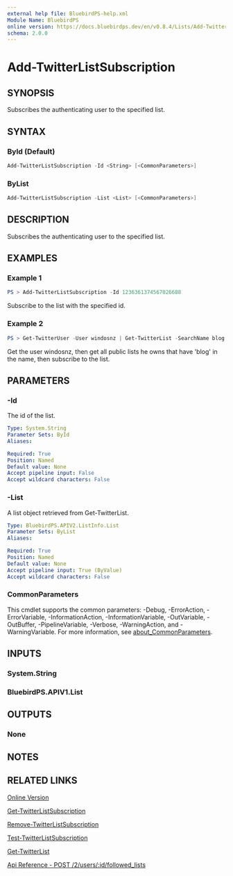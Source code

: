 ```yaml
---
external help file: BluebirdPS-help.xml
Module Name: BluebirdPS
online version: https://docs.bluebirdps.dev/en/v0.8.4/Lists/Add-TwitterListSubscription
schema: 2.0.0
---
```


# Add-TwitterListSubscription

## SYNOPSIS

Subscribes the authenticating user to the specified list.

## SYNTAX

### ById (Default)

```powershell
Add-TwitterListSubscription -Id <String> [<CommonParameters>]
```

### ByList

```powershell
Add-TwitterListSubscription -List <List> [<CommonParameters>]
```

## DESCRIPTION

Subscribes the authenticating user to the specified list.

## EXAMPLES

### Example 1

```powershell
PS > Add-TwitterListSubscription -Id 1236361374567026688
```

Subscribe to the list with the specified id.

### Example 2

```powershell
PS > Get-TwitterUser -User windosnz | Get-TwitterList -SearchName blog | Add-TwitterListSubscription
```

Get the user windosnz, then get all public lists he owns that have 'blog' in the name, then subscribe to the list.

## PARAMETERS

### -Id

The id of the list.

```yaml
Type: System.String
Parameter Sets: ById
Aliases:

Required: True
Position: Named
Default value: None
Accept pipeline input: False
Accept wildcard characters: False
```

### -List

A list object retrieved from Get-TwitterList.

```yaml
Type: BluebirdPS.APIV2.ListInfo.List
Parameter Sets: ByList
Aliases:

Required: True
Position: Named
Default value: None
Accept pipeline input: True (ByValue)
Accept wildcard characters: False
```

### CommonParameters

This cmdlet supports the common parameters: -Debug, -ErrorAction, -ErrorVariable, -InformationAction, -InformationVariable, -OutVariable, -OutBuffer, -PipelineVariable, -Verbose, -WarningAction, and -WarningVariable. For more information, see [about_CommonParameters](http://go.microsoft.com/fwlink/?LinkID=113216).

## INPUTS

### System.String

### BluebirdPS.APIV1.List

## OUTPUTS

### None

## NOTES

## RELATED LINKS

[Online Version](https://docs.bluebirdps.dev/en/v0.8.4/Lists/Add-TwitterListSubscription)

[Get-TwitterListSubscription](https://docs.bluebirdps.dev/en/v0.8.4/Lists/Get-TwitterListSubscription)

[Remove-TwitterListSubscription](https://docs.bluebirdps.dev/en/v0.8.4/Lists/Remove-TwitterListSubscription)

[Test-TwitterListSubscription](https://docs.bluebirdps.dev/en/v0.8.4/Lists/Test-TwitterListSubscription)

[Get-TwitterList](https://docs.bluebirdps.dev/en/v0.8.4/Lists/Get-TwitterList)

[Api Reference - POST /2/users/:id/followed_lists](https://developer.twitter.com/en/docs/twitter-api/lists/list-follows/api-reference/post-users-id-followed-lists)
